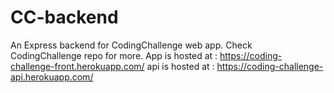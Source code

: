 # CC-backend
An Express backend for CodingChallenge web app.
Check CodingChallenge repo for more.
App is hosted at : https://coding-challenge-front.herokuapp.com/
api is hosted at : https://coding-challenge-api.herokuapp.com/
